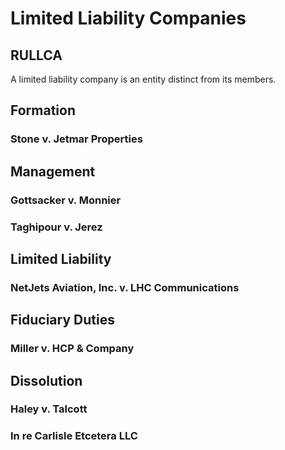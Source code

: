# Limited Liability Companies

## RULLCA

A limited liability company is an entity distinct from its members.

## Formation

### Stone v. Jetmar Properties

## Management

### Gottsacker v. Monnier

### Taghipour v. Jerez

## Limited Liability

### NetJets Aviation, Inc. v. LHC Communications

## Fiduciary Duties

### Miller v. HCP & Company&#x20;

## Dissolution

### Haley v. Talcott

### In re Carlisle Etcetera LLC



